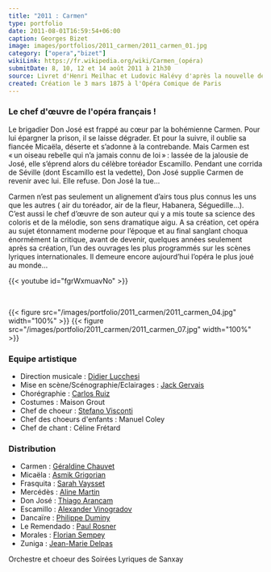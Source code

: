 ```yaml
---
title: "2011 : Carmen"
type: portfolio
date: 2011-08-01T16:59:54+06:00
caption: Georges Bizet
image: images/portfolios/2011_carmen/2011_carmen_01.jpg
category: ["opera","bizet"]
wikiLink: https://fr.wikipedia.org/wiki/Carmen_(opéra)
submitDate: 8, 10, 12 et 14 août 2011 à 21h30
source: Livret d'Henri Meilhac et Ludovic Halévy d'après la nouvelle de Prosper Mérimée
created: Création le 3 mars 1875 à l'Opéra Comique de Paris
---
```


### Le chef d'œuvre de l'opéra français !

Le brigadier Don José est frappé au cœur par la bohémienne Carmen. Pour lui épargner la prison, il se laisse dégrader. Et pour la suivre, il oublie sa fiancée Micaëla, déserte et s’adonne à la contrebande. Mais Carmen est « un oiseau rebelle qui n’a jamais connu de loi » : lassée de la jalousie de José, elle s’éprend alors du célèbre toréador Escamillo. Pendant une corrida de Séville (dont Escamillo est la vedette), Don José supplie Carmen de revenir avec lui. Elle refuse. Don José la tue...

Carmen n’est pas seulement un alignement d’airs tous plus connus les uns que les autres ( air du toréador, air de la fleur, Habanera, Séguedille...). C’est aussi  le chef d’œuvre de son auteur qui y a mis toute sa science des coloris et de la mélodie, son sens dramatique aigu. A sa création, cet opéra au sujet étonnament  moderne pour l’époque et au final sanglant choqua énormément la critique, avant de devenir, quelques années seulement après sa création, l’un des ouvrages les plus programmés sur les scènes lyriques internationales. Il demeure encore aujourd’hui l’opéra le plus joué au monde...

{{< youtube id="fgrWxmuavNo" >}}

&nbsp;

{{< figure src="/images/portfolio/2011_carmen/2011_carmen_04.jpg" width="100%" >}}
{{< figure src="/images/portfolio/2011_carmen/2011_carmen_07.jpg" width="100%" >}}

### Equipe artistique


- Direction musicale : [Didier Lucchesi](/artists/didier_lucchesi/)
- Mise en scène/Scénographie/Eclairages : [Jack Gervais](/artists/jack_gervais/)
- Chorégraphie : [Carlos Ruiz](/artists/carlos_ruiz/)
- Costumes : Maison Grout
- Chef de choeur : [Stefano Visconti](/artists/stefano_visconti/)
- Chef des choeurs d'enfants : Manuel Coley
- Chef de chant : Céline Frétard

### Distribution

- Carmen : [Géraldine Chauvet](/artists/geraldine_chauvet/)
- Micaëla : [Asmik Grigorian](/artists/asmik_grigorian/)
- Frasquita : [Sarah Vaysset](/artists/sarah_vaysset/)
- Mercédès : [Aline Martin](/artists/aline_martin/)
- Don José : [Thiago Arancam](/artists/thiago_arancam/)
- Escamillo : [Alexander Vinogradov](/artists/alexander_vinogradov/)
- Dancaïre : [Philippe Duminy](/artists/philippe_duminy/)
- Le Remendado : [Paul Rosner](/artists/paul_rosner/)
- Morales : [Florian Sempey](/artists/florian_sempey/)
- Zuniga : [Jean-Marie Delpas](/artists/jean-marie_delpas/)

Orchestre et choeur des Soirées Lyriques de Sanxay
